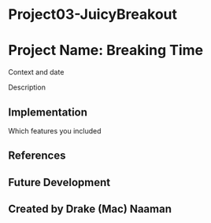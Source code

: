 # Project03-JuicyBreakout

# Project Name: Breaking Time
Context and date

Description

## Implementation
Which features you included

## References

## Future Development

## Created by Drake (Mac) Naaman

